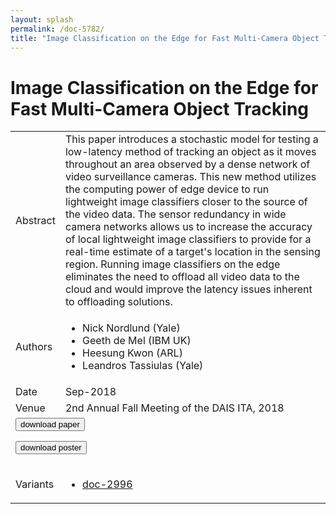 ```yaml
---
layout: splash
permalink: /doc-5782/
title: "Image Classification on the Edge for Fast Multi-Camera Object Tracking"
---
```


# Image Classification on the Edge for Fast Multi-Camera Object Tracking

<table>
    <tbody>
    <tr>
        <td>Abstract</td>
        <td>This paper introduces a stochastic model for testing a low-latency method of tracking an object as it moves throughout an area observed by a dense network of video surveillance cameras. This new method utilizes the computing power of edge device to run lightweight image classifiers closer to the source of the video data. The sensor redundancy in wide camera networks allows us to increase the accuracy of local lightweight image classifiers to provide for a real-time estimate of a target's location in the sensing region. Running image classifiers on the edge eliminates the need to offload all video data to the cloud and would improve the latency issues inherent to offloading solutions.</td>
    </tr>
    <tr>
        <td>Authors</td>
        <td>
            <ul>
                <li>Nick Nordlund (Yale)</li>
                <li>Geeth de Mel (IBM UK)</li>
                <li>Heesung Kwon (ARL)</li>
                <li>Leandros Tassiulas (Yale)</li>
            </ul>
        </td>
    </tr>
    <tr>
        <td>Date</td>
        <td>Sep-2018</td>
    </tr>
    <tr>
        <td>Venue</td>
        <td>2nd Annual Fall Meeting of the DAIS ITA, 2018</td>
    </tr>
        <tr>
            <td colspan="2">
                <form method="get" action="https://dais-ita.org/sites/default/files/2462.pdf">
                    <button type="submit">download paper</button>
                </form>
                <form method="get" action="https://dais-ita.org/sites/default/files/2462_poster.pdf">
                    <button type="submit">download poster</button>
                </form>
            </td>
        </tr>
        <tr>
            <td>Variants</td>
            <td>
                <ul>
                    <li><a href="\doc-2996\">doc-2996</a></li>
                </ul>
            </td>
        </tr>
    </tbody>
</table>
